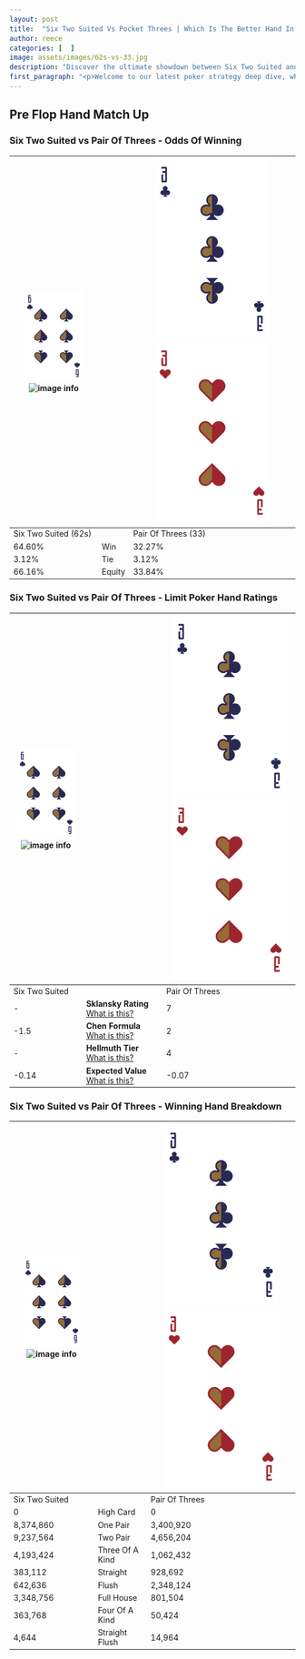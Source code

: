 ```yaml
---
layout: post
title:  "Six Two Suited Vs Pocket Threes | Which Is The Better Hand In Poker? A Complete Guide"
author: reece
categories: [  ]
image: assets/images/62s-vs-33.jpg
description: "Discover the ultimate showdown between Six Two Suited and Pair Of Threes in poker! Uncover the odds, strategies, and scenarios where one hand triumphs over the other. Get ready to up your poker game with this thrilling analysis."
first_paragraph: "<p>Welcome to our latest poker strategy deep dive, where we're pitting two distinct hands against each other in a high-stakes showdown: Six Two Suited vs Pair Of Threes.</p><p>In the dynamic world of poker, every decision counts, and knowing which hand holds the upper hand is key to your success at the table.</p><p>In this article, we'll dissect these two hands, explore the scenarios where one dominates the other, and equip you with the knowledge to make strategic choices that can tip the odds in your favor.</p><p>Get ready to unravel the intriguing dynamics of these poker hands and elevate your game to new heights.</p>"
---
```




[comment]: # (sp0)

## Pre Flop Hand Match Up

<div class="table hand-ratings" markdown="1"> 



### Six Two Suited vs Pair Of Threes - Odds Of Winning


    
| ![image info](assets/images/hand1/6.png) ![image info](assets/images/hand1/2s.png) |  | ![image info](assets/images/hand2/3.png) ![image info](assets/images/hand2/3o.png) |
| -------- | -------- | -------- |
| Six Two Suited (62s) |  | Pair Of Threes (33) |
| 64.60% | Win | 32.27% |
| 3.12% | Tie | 3.12% |
| 66.16% | Equity | 33.84% |




[comment]: # (sp1)



### Six Two Suited vs Pair Of Threes - Limit Poker Hand Ratings


    
| ![image info](assets/images/hand1/6.png) ![image info](assets/images/hand1/2s.png) |  | ![image info](assets/images/hand2/3.png) ![image info](assets/images/hand2/3o.png) |
| -------- | -------- | -------- |
| Six Two Suited |  | Pair Of Threes |
| - | **Sklansky Rating** [What is this?](/sklansky-rating-explained) | 7 |
| -1.5 | **Chen Formula** [What is this?](/chen-formula-explained) | 2 |
| - | **Hellmuth Tier** [What is this?](/Hellmuth-tier-explained) | 4 |
| -0.14 | **Expected Value** [What is this?](/expected-value-explained) | -0.07 |




[comment]: # (sp2)



### Six Two Suited vs Pair Of Threes - Winning Hand Breakdown


    
| ![image info](assets/images/hand1/6.png) ![image info](assets/images/hand1/2s.png) |  | ![image info](assets/images/hand2/3.png) ![image info](assets/images/hand2/3o.png) |
| -------- | -------- | -------- |
| Six Two Suited |  | Pair Of Threes |
| 0 | High Card | 0 |
| 8,374,860 | One Pair | 3,400,920 |
| 9,237,564 | Two Pair | 4,656,204 |
| 4,193,424 | Three Of A Kind | 1,062,432 |
| 383,112 | Straight | 928,692 |
| 642,636 | Flush | 2,348,124 |
| 3,348,756 | Full House | 801,504 |
| 363,768 | Four Of A Kind | 50,424 |
| 4,644 | Straight Flush | 14,964 |




[comment]: # (sp3)



</div>

[comment]: # (sp4)



[comment]: # (sp5)

